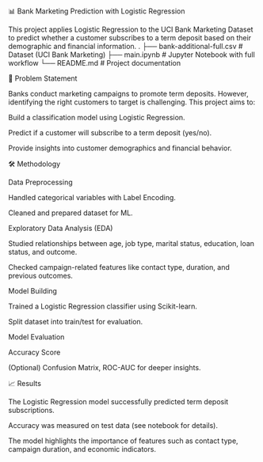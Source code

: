 📊 Bank Marketing Prediction with Logistic Regression

This project applies Logistic Regression to the UCI Bank Marketing Dataset
 to predict whether a customer subscribes to a term deposit based on their demographic and financial information.
 .
├── bank-additional-full.csv     # Dataset (UCI Bank Marketing)
├── main.ipynb                   # Jupyter Notebook with full workflow
└── README.md                    # Project documentation

📌 Problem Statement

Banks conduct marketing campaigns to promote term deposits. However, identifying the right customers to target is challenging. This project aims to:

Build a classification model using Logistic Regression.

Predict if a customer will subscribe to a term deposit (yes/no).

Provide insights into customer demographics and financial behavior.

🛠️ Methodology

Data Preprocessing

Handled categorical variables with Label Encoding.

Cleaned and prepared dataset for ML.

Exploratory Data Analysis (EDA)

Studied relationships between age, job type, marital status, education, loan status, and outcome.

Checked campaign-related features like contact type, duration, and previous outcomes.

Model Building

Trained a Logistic Regression classifier using Scikit-learn.

Split dataset into train/test for evaluation.

Model Evaluation

Accuracy Score

(Optional) Confusion Matrix, ROC-AUC for deeper insights.

📈 Results

The Logistic Regression model successfully predicted term deposit subscriptions.

Accuracy was measured on test data (see notebook for details).

The model highlights the importance of features such as contact type, campaign duration, and economic indicators.
